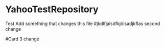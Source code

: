 # YahooTestRepository
Test
Add something that changes this file
#jkdlfjalsdfkjölsadjkflas
second change

#Card 3 change
